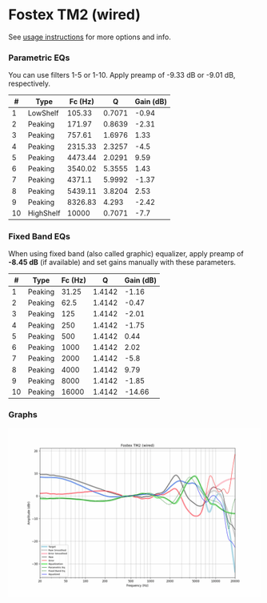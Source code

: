 # Fostex TM2 (wired)
See [usage instructions](https://github.com/jaakkopasanen/AutoEq#usage) for more options and info.

### Parametric EQs
You can use filters 1-5 or 1-10. Apply preamp of -9.33 dB or -9.01 dB, respectively.

|   # | Type      |   Fc (Hz) |      Q |   Gain (dB) |
|-----|-----------|-----------|--------|-------------|
|   1 | LowShelf  |    105.33 | 0.7071 |       -0.94 |
|   2 | Peaking   |    171.97 | 0.8639 |       -2.31 |
|   3 | Peaking   |    757.61 | 1.6976 |        1.33 |
|   4 | Peaking   |   2315.33 | 2.3257 |       -4.5  |
|   5 | Peaking   |   4473.44 | 2.0291 |        9.59 |
|   6 | Peaking   |   3540.02 | 5.3555 |        1.43 |
|   7 | Peaking   |   4371.1  | 5.9992 |       -1.37 |
|   8 | Peaking   |   5439.11 | 3.8204 |        2.53 |
|   9 | Peaking   |   8326.83 | 4.293  |       -2.42 |
|  10 | HighShelf |  10000    | 0.7071 |       -7.7  |

### Fixed Band EQs
When using fixed band (also called graphic) equalizer, apply preamp of **-8.45 dB** (if available) and set gains manually with these parameters.

|   # | Type    |   Fc (Hz) |      Q |   Gain (dB) |
|-----|---------|-----------|--------|-------------|
|   1 | Peaking |     31.25 | 1.4142 |       -1.16 |
|   2 | Peaking |     62.5  | 1.4142 |       -0.47 |
|   3 | Peaking |    125    | 1.4142 |       -2.01 |
|   4 | Peaking |    250    | 1.4142 |       -1.75 |
|   5 | Peaking |    500    | 1.4142 |        0.44 |
|   6 | Peaking |   1000    | 1.4142 |        2.02 |
|   7 | Peaking |   2000    | 1.4142 |       -5.8  |
|   8 | Peaking |   4000    | 1.4142 |        9.79 |
|   9 | Peaking |   8000    | 1.4142 |       -1.85 |
|  10 | Peaking |  16000    | 1.4142 |      -14.66 |

### Graphs
![](./Fostex%20TM2%20(wired).png)
